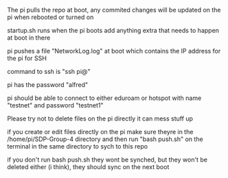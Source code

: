 The pi pulls the repo at boot, any commited changes will be updated on the pi when rebooted or turned on

startup.sh runs when the pi boots add anything extra that needs to happen at boot in there

pi pushes a file "NetworkLog.log" at boot which contains the IP address for the pi for SSH

command to ssh is "ssh pi@<IP>"

pi has the password "alfred"

pi should be able to connect to either eduroam or hotspot with name "testnet" and password "testnet1"

Please try not to delete files on the pi directly it can mess stuff up

if you create or edit files directly on the pi make sure theyre in the /home/pi/SDP-Group-4 directory and then run "bash push.sh" on the terminal in the same directory to sych to this repo

if you don't run bash push.sh they wont be synched, but they won't be deleted either (i think), they should sync on the next boot
